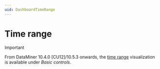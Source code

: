```yaml
---
uid: DashboardTimeRange
---
```


# Time range

> [!IMPORTANT]
> From DataMiner 10.4.0 [CU12]/10.5.3 onwards<!--RN 41934-->, the [time range](xref:TimeRange) visualization is available under *Basic controls*.
